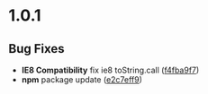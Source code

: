# 1.0.1

## Bug Fixes

- **IE8 Compatibility** fix ie8 toString.call ([f4fba9f7](https://github.com/Zmetser/angular-currency-filter/commit/f4fba9f78f3b6701e63bf0559614a96f46d79fdd))
- **npm** package update ([e2c7eff9](https://github.com/Zmetser/angular-currency-filter/commit/e2c7eff9ccfd8ad32d92d1299c269f723bac2bc6))
